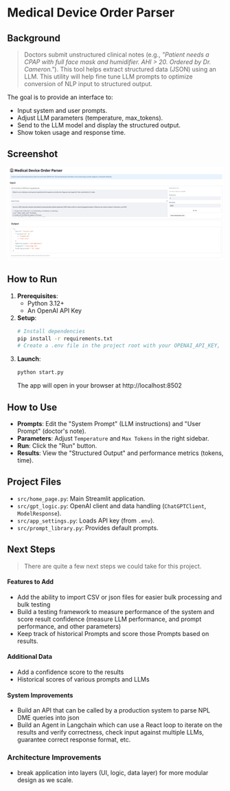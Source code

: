 #  Medical Device Order Parser


## Background

> Doctors submit unstructured clinical notes (e.g., _"Patient needs a CPAP with full face mask and humidifier. AHI > 20. Ordered by Dr. Cameron."_). This tool helps extract structured data (JSON) using an LLM.
> This utility will help fine tune LLM prompts to optimize conversion of NLP input to structured output.

The goal is to provide an interface to:
*   Input system and user prompts.
*   Adjust LLM parameters (temperature, max_tokens).
*   Send to the LLM model and display the structured output.
*   Show token usage and response time.

##  Screenshot

![Screenshot of the application interface](docs/img.png)


##  How to Run

1.  **Prerequisites**:
    *   Python 3.12+
    *   An OpenAI API Key
2.  **Setup**:
    ```bash
    # Install dependencies
    pip install -r requirements.txt
    # Create a .env file in the project root with your OPENAI_API_KEY, (see .env.example)
    ```
3.  **Launch**:
    ```bash
    python start.py
    ```
    The app will open in your browser at http://localhost:8502

## How to Use

-  **Prompts**: Edit the "System Prompt" (LLM instructions) and "User Prompt" (doctor's note).
-  **Parameters**: Adjust `Temperature` and `Max Tokens` in the right sidebar.
-  **Run**: Click the "Run" button.
-  **Results**: View the "Structured Output" and performance metrics (tokens, time).

## Project Files

*   `src/home_page.py`: Main Streamlit application.
*   `src/gpt_logic.py`: OpenAI client and data handling (`ChatGPTClient`, `ModelResponse`).
*   `src/app_settings.py`: Loads API key (from `.env`).
*   `src/prompt_library.py`: Provides default prompts.



## Next Steps

> There are quite a few next steps we could take for this project.

#### Features to Add
* Add the ability to import CSV or json files for easier bulk processing and bulk testing
* Build a testing framework to measure performance of the system and score result confidence (measure LLM performance, and prompt performance, and other parameters)
* Keep track of historical Prompts and score those Prompts based on results.

#### Additional Data
* Add a confidence score to the results
* Historical scores of various prompts and LLMs

#### System Improvements
* Build an API that can be called by a production system to parse NPL DME queries into json
* Build an Agent in Langchain which can use a React loop to iterate on the results and verify correctness, check input against multiple LLMs, guarantee correct response format, etc.

### Architecture Improvements
* break application into layers (UI, logic, data layer) for more modular design as we scale.
